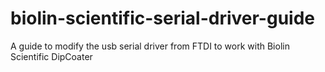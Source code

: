 # biolin-scientific-serial-driver-guide
A guide to modify the usb serial driver from FTDI to work with Biolin Scientific DipCoater
